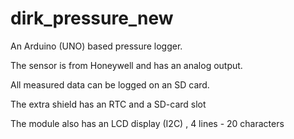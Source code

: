# dirk_pressure_new

An Arduino (UNO) based pressure logger.

The sensor is from Honeywell and has an analog output.

All measured data can be logged on an SD card.

The extra shield has an RTC and a SD-card slot

The module also has an LCD display (I2C) , 4 lines - 20 characters


